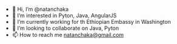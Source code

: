 - 👋 Hi, I’m @natanchaka
- 👀 I’m interested in Pyton, Java, AngularJS
- 🌱 I’m currently working for th Ethiopian Embassy in Washington 
- 💞️ I’m looking to collaborate on Java, Pyton
- 📫 How to reach me natanchaka@gmail.com

<!---
natanchaka/natanchaka is a ✨ special ✨ repository because its `README.md` (this file) appears on your GitHub profile.
You can click the Preview link to take a look at your changes.
--->
